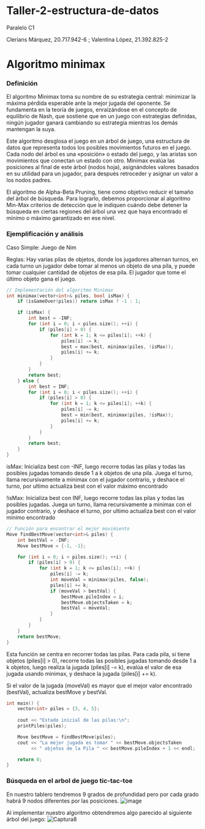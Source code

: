 # Taller-2-estructura-de-datos

Paralelo C1

Clerians Márquez, 20.717.942-6 ; Valentina López, 21.392.825-2

Algoritmo minimax
====

### Definición

El algoritmo Minimax toma su nombre de su estrategia central: minimizar la máxima pérdida esperable ante la mejor jugada del oponente. Se fundamenta en la teoría de juegos, enraizándose en el concepto de equilibrio de Nash, que sostiene que en un juego con estrategias definidas, ningún jugador ganará cambiando su estrategia mientras los demás mantengan la suya.

Este algoritmo desglosa el juego en un árbol de juego, una estructura de datos que representa todos los posibles movimientos futuros en el juego. Cada nodo del árbol es una «posición» o estado del juego, y las aristas son movimientos que conectan un estado con otro. Minimax evalúa las posiciones al final de este árbol (nodos hoja), asignándoles valores basados en su utilidad para un jugador, para después retroceder y asignar un valor a los nodos padres.

El algoritmo de Alpha-Beta Pruning, tiene como objetivo reducir el tamaño del árbol de búsqueda. Para lograrlo, debemos proporcionar al algoritmo Min-Max criterios de detección que le indiquen cuándo debe detener la búsqueda en ciertas regiones del árbol una vez que haya encontrado el mínimo o máximo garantizado en ese nivel.


### Ejemplificación y análisis

Caso Simple: Juego de Nim


Reglas: Hay varias pilas de objetos, donde los jugadores alternan turnos, en cada turno un jugador debe tomar al menos un objeto de una pila, y puede tomar cualquier cantidad de objetos de esa pila. El jugador que tome el último objeto gana el juego.



```c++
// Implementación del algoritmo Minimax
int minimax(vector<int>& piles, bool isMax) {
    if (isGameOver(piles)) return isMax ? -1 : 1;

    if (isMax) {
        int best = -INF;
        for (int i = 0; i < piles.size(); ++i) {
            if (piles[i] > 0) {
                for (int k = 1; k <= piles[i]; ++k) {
                    piles[i] -= k;
                    best = max(best, minimax(piles, !isMax));
                    piles[i] += k;
                }
            }
        }
        return best;
    } else {
        int best = INF;
        for (int i = 0; i < piles.size(); ++i) {
            if (piles[i] > 0) {
                for (int k = 1; k <= piles[i]; ++k) {
                    piles[i] -= k;
                    best = min(best, minimax(piles, !isMax));
                    piles[i] += k;
                }
            }
        }
        return best;
    }
}
```

isMax: Inicializa best con -INF, luego recorre todas las pilas y todas las posibles jugadas tomando desde 1 a k objetos de una pila. Juega el turno, llama recursivamente a minimax con el jugador contrario, y deshace el turno, por ultimo actualiza best con el valor máximo encontrado

!isMax: Inicializa best con INF, luego recorre todas las pilas y todas las posibles jugadas. Juega un turno, llama recursivamente a minimax con el jugador contrario, y deshace el turno, por ultimo actualiza best con el valor mínimo encontrado
```c++
// Función para encontrar el mejor movimiento
Move findBestMove(vector<int>& piles) {
    int bestVal = -INF;
    Move bestMove = {-1, -1};

    for (int i = 0; i < piles.size(); ++i) {
        if (piles[i] > 0) {
            for (int k = 1; k <= piles[i]; ++k) {
                piles[i] -= k;
                int moveVal = minimax(piles, false);
                piles[i] += k;
                if (moveVal > bestVal) {
                    bestMove.pileIndex = i;
                    bestMove.objectsTaken = k;
                    bestVal = moveVal;
                }
            }
        }
    }
    return bestMove;
}
```
Esta función se centra en recorrer todas las pilas. Para cada pila, si tiene objetos (piles[i] > 0), recorre todas las posibles jugadas tomando desde 1 a k objetos, luego realiza la jugada (piles[i] -= k), evalúa el valor de esa jugada usando minimax, y deshace la jugada (piles[i] += k).


Si el valor de la jugada (moveVal) es mayor que el mejor valor encontrado (bestVal), actualiza bestMove y bestVal.
```c++
int main() {
    vector<int> piles = {3, 4, 5};
    
    cout << "Estado inicial de las pilas:\n";
    printPiles(piles);

    Move bestMove = findBestMove(piles);
    cout << "La mejor jugada es tomar " << bestMove.objectsTaken 
         << " objetos de la Pila " << bestMove.pileIndex + 1 << endl;

    return 0;
}

```

### Búsqueda en el arbol de juego tic-tac-toe

En nuestro tablero tendremos 9 grados de profundidad pero por cada grado habrá 9 nodos diferentes por las posiciones.
![image](https://github.com/user-attachments/assets/8a521007-8ad2-435e-81c2-1ebaab419d80)

Al implementar nuestro algoritmo obtendremos algo parecido al siguiente árbol del juego:
![Captura8](https://github.com/user-attachments/assets/a60ebfb8-e84f-475c-9355-51ce9e2e6fd4)


